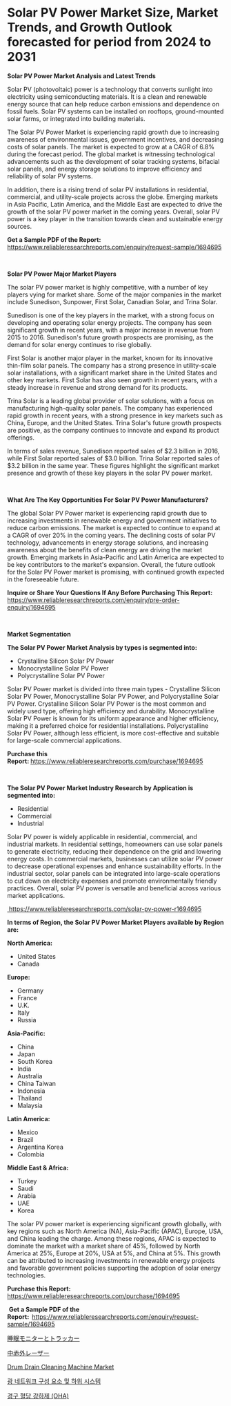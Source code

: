 <p><h1>Solar PV Power Market Size, Market Trends, and Growth Outlook forecasted for period from 2024 to 2031</h1></p><p><strong>Solar PV Power Market Analysis and Latest Trends</strong></p>
<p><p>Solar PV (photovoltaic) power is a technology that converts sunlight into electricity using semiconducting materials. It is a clean and renewable energy source that can help reduce carbon emissions and dependence on fossil fuels. Solar PV systems can be installed on rooftops, ground-mounted solar farms, or integrated into building materials.</p><p>The Solar PV Power Market is experiencing rapid growth due to increasing awareness of environmental issues, government incentives, and decreasing costs of solar panels. The market is expected to grow at a CAGR of 6.8% during the forecast period. The global market is witnessing technological advancements such as the development of solar tracking systems, bifacial solar panels, and energy storage solutions to improve efficiency and reliability of solar PV systems. </p><p>In addition, there is a rising trend of solar PV installations in residential, commercial, and utility-scale projects across the globe. Emerging markets in Asia Pacific, Latin America, and the Middle East are expected to drive the growth of the solar PV power market in the coming years. Overall, solar PV power is a key player in the transition towards clean and sustainable energy sources.</p></p>
<p><strong>Get a Sample PDF of the Report:&nbsp;</strong> <a href="https://www.reliableresearchreports.com/enquiry/request-sample/1694695">https://www.reliableresearchreports.com/enquiry/request-sample/1694695</a></p>
<p>&nbsp;</p>
<p><strong>Solar PV Power Major Market Players</strong></p>
<p><p>The solar PV power market is highly competitive, with a number of key players vying for market share. Some of the major companies in the market include Sunedison, Sunpower, First Solar, Canadian Solar, and Trina Solar.</p><p>Sunedison is one of the key players in the market, with a strong focus on developing and operating solar energy projects. The company has seen significant growth in recent years, with a major increase in revenue from 2015 to 2016. Sunedison's future growth prospects are promising, as the demand for solar energy continues to rise globally.</p><p>First Solar is another major player in the market, known for its innovative thin-film solar panels. The company has a strong presence in utility-scale solar installations, with a significant market share in the United States and other key markets. First Solar has also seen growth in recent years, with a steady increase in revenue and strong demand for its products.</p><p>Trina Solar is a leading global provider of solar solutions, with a focus on manufacturing high-quality solar panels. The company has experienced rapid growth in recent years, with a strong presence in key markets such as China, Europe, and the United States. Trina Solar's future growth prospects are positive, as the company continues to innovate and expand its product offerings.</p><p>In terms of sales revenue, Sunedison reported sales of $2.3 billion in 2016, while First Solar reported sales of $3.0 billion. Trina Solar reported sales of $3.2 billion in the same year. These figures highlight the significant market presence and growth of these key players in the solar PV power market.</p></p>
<p>&nbsp;</p>
<p><strong>What Are The Key Opportunities For Solar PV Power Manufacturers?</strong></p>
<p><p>The global Solar PV Power market is experiencing rapid growth due to increasing investments in renewable energy and government initiatives to reduce carbon emissions. The market is expected to continue to expand at a CAGR of over 20% in the coming years. The declining costs of solar PV technology, advancements in energy storage solutions, and increasing awareness about the benefits of clean energy are driving the market growth. Emerging markets in Asia-Pacific and Latin America are expected to be key contributors to the market's expansion. Overall, the future outlook for the Solar PV Power market is promising, with continued growth expected in the foreseeable future.</p></p>
<p><strong>Inquire or Share Your Questions If Any Before Purchasing This Report:</strong> <a href="https://www.reliableresearchreports.com/enquiry/pre-order-enquiry/1694695">https://www.reliableresearchreports.com/enquiry/pre-order-enquiry/1694695</a></p>
<p>&nbsp;</p>
<p><strong>Market Segmentation</strong></p>
<p><strong>The Solar PV Power Market Analysis by types is segmented into:</strong></p>
<p><ul><li>Crystalline Silicon Solar PV Power</li><li>Monocrystalline Solar PV Power</li><li>Polycrystalline Solar PV Power</li></ul></p>
<p><p>Solar PV Power market is divided into three main types - Crystalline Silicon Solar PV Power, Monocrystalline Solar PV Power, and Polycrystalline Solar PV Power. Crystalline Silicon Solar PV Power is the most common and widely used type, offering high efficiency and durability. Monocrystalline Solar PV Power is known for its uniform appearance and higher efficiency, making it a preferred choice for residential installations. Polycrystalline Solar PV Power, although less efficient, is more cost-effective and suitable for large-scale commercial applications.</p></p>
<p><strong>Purchase this Report:&nbsp;</strong><a href="https://www.reliableresearchreports.com/purchase/1694695">https://www.reliableresearchreports.com/purchase/1694695</a></p>
<p>&nbsp;</p>
<p><strong>The Solar PV Power Market Industry Research by Application is segmented into:</strong></p>
<p><ul><li>Residential</li><li>Commercial</li><li>Industrial</li></ul></p>
<p><p>Solar PV power is widely applicable in residential, commercial, and industrial markets. In residential settings, homeowners can use solar panels to generate electricity, reducing their dependence on the grid and lowering energy costs. In commercial markets, businesses can utilize solar PV power to decrease operational expenses and enhance sustainability efforts. In the industrial sector, solar panels can be integrated into large-scale operations to cut down on electricity expenses and promote environmentally friendly practices. Overall, solar PV power is versatile and beneficial across various market applications.</p></p>
<p><a href="https://www.reliableresearchreports.com/solar-pv-power-r1694695">&nbsp;https://www.reliableresearchreports.com/solar-pv-power-r1694695</a></p>
<p><strong>In terms of Region, the Solar PV Power Market Players available by Region are:</strong></p>
<p>
    <p> <strong> North America: </strong>
        <ul>
            <li>United States</li>
            <li>Canada</li>
        </ul>
        </p> 
    <p> <strong> Europe: </strong>
        <ul>
            <li>Germany</li>
            <li>France</li>
            <li>U.K.</li>
            <li>Italy</li>
            <li>Russia</li>
        </ul>
        </p> 
    <p> <strong> Asia-Pacific: </strong>
        <ul>
            <li>China</li>
            <li>Japan</li>
            <li>South Korea</li>
            <li>India</li>
            <li>Australia</li>
            <li>China Taiwan</li>
            <li>Indonesia</li>
            <li>Thailand</li>
            <li>Malaysia</li>
        </ul>
        </p> 
    <p> <strong> Latin America: </strong>
        <ul>
            <li>Mexico</li>
            <li>Brazil</li>
            <li>Argentina Korea</li>
            <li>Colombia</li>
        </ul>
        </p> 
    <p> <strong> Middle East & Africa: </strong>
        <ul>
            <li>Turkey</li>
            <li>Saudi</li>
            <li>Arabia</li>
            <li>UAE</li>
            <li>Korea</li>
        </ul>
    </p>
    </p>
<p><p>The solar PV power market is experiencing significant growth globally, with key regions such as North America (NA), Asia-Pacific (APAC), Europe, USA, and China leading the charge. Among these regions, APAC is expected to dominate the market with a market share of 45%, followed by North America at 25%, Europe at 20%, USA at 5%, and China at 5%. This growth can be attributed to increasing investments in renewable energy projects and favorable government policies supporting the adoption of solar energy technologies.</p></p>
<p><strong>Purchase this Report: </strong><a href="https://www.reliableresearchreports.com/purchase/1694695">https://www.reliableresearchreports.com/purchase/1694695</a></p>
<p>&nbsp;<strong>Get a Sample PDF of the Report:&nbsp;&nbsp;</strong><a href="https://www.reliableresearchreports.com/enquiry/request-sample/1694695">https://www.reliableresearchreports.com/enquiry/request-sample/1694695</a></p>
<p><strong></strong></p>
<p><p><a href="https://github.com/xtkhtofdt934839/Market-Research-Report-List-2/blob/main/9952265103028.md">睡眠モニターとトラッカー</a></p><p><a href="https://github.com/ddwcuskozol07187/Market-Research-Report-List-2/blob/main/4651158103029.md">中赤外レーザー</a></p><p><a href="https://github.com/NikolasKirlin2023/Market-Research-Report-List-1/blob/main/drum-drain-cleaning-machine-market.md">Drum Drain Cleaning Machine Market</a></p><p><a href="https://github.com/vsap75a286l/Market-Research-Report-List-2/blob/main/427059896517.md">광 네트워크 구성 요소 및 하위 시스템</a></p><p><a href="https://github.com/Maeennan456456/Market-Research-Report-List-2/blob/main/364296196518.md">경구 혈당 강하제 (OHA)</a></p></p>